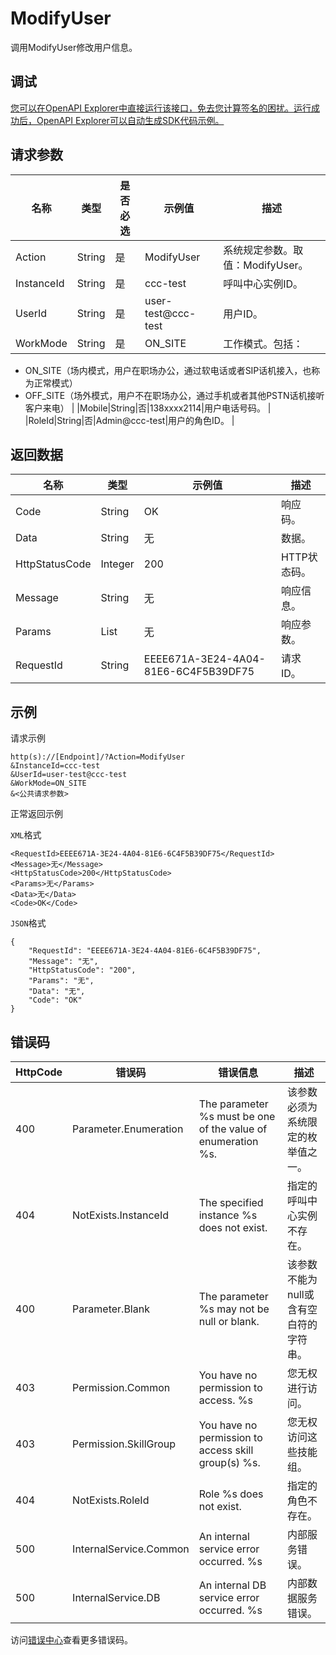 # ModifyUser

调用ModifyUser修改用户信息。

## 调试

[您可以在OpenAPI Explorer中直接运行该接口，免去您计算签名的困扰。运行成功后，OpenAPI Explorer可以自动生成SDK代码示例。](https://api.aliyun.com/#product=CCC&api=ModifyUser&type=RPC&version=2020-07-01)

## 请求参数

|名称|类型|是否必选|示例值|描述|
|--|--|----|---|--|
|Action|String|是|ModifyUser|系统规定参数。取值：ModifyUser。 |
|InstanceId|String|是|ccc-test|呼叫中心实例ID。 |
|UserId|String|是|user-test@ccc-test|用户ID。 |
|WorkMode|String|是|ON\_SITE|工作模式。包括：

 -   ON\_SITE（场内模式，用户在职场办公，通过软电话或者SIP话机接入，也称为正常模式）
-   OFF\_SITE（场外模式，用户不在职场办公，通过手机或者其他PSTN话机接听客户来电） |
|Mobile|String|否|138xxxx2114|用户电话号码。 |
|RoleId|String|否|Admin@ccc-test|用户的角色ID。 |

## 返回数据

|名称|类型|示例值|描述|
|--|--|---|--|
|Code|String|OK|响应码。 |
|Data|String|无|数据。 |
|HttpStatusCode|Integer|200|HTTP状态码。 |
|Message|String|无|响应信息。 |
|Params|List|无|响应参数。 |
|RequestId|String|EEEE671A-3E24-4A04-81E6-6C4F5B39DF75|请求ID。 |

## 示例

请求示例

```
http(s)://[Endpoint]/?Action=ModifyUser
&InstanceId=ccc-test
&UserId=user-test@ccc-test
&WorkMode=ON_SITE
&<公共请求参数>
```

正常返回示例

`XML`格式

```
<RequestId>EEEE671A-3E24-4A04-81E6-6C4F5B39DF75</RequestId>
<Message>无</Message>
<HttpStatusCode>200</HttpStatusCode>
<Params>无</Params>
<Data>无</Data>
<Code>OK</Code>
```

`JSON`格式

```
{
	"RequestId": "EEEE671A-3E24-4A04-81E6-6C4F5B39DF75",
	"Message": "无",
	"HttpStatusCode": "200",
	"Params": "无",
	"Data": "无",
	"Code": "OK"
}
```

## 错误码

|HttpCode|错误码|错误信息|描述|
|--------|---|----|--|
|400|Parameter.Enumeration|The parameter %s must be one of the value of enumeration %s.|该参数必须为系统限定的枚举值之一。|
|404|NotExists.InstanceId|The specified instance %s does not exist.|指定的呼叫中心实例不存在。|
|400|Parameter.Blank|The parameter %s may not be null or blank.|该参数不能为null或含有空白符的字符串。|
|403|Permission.Common|You have no permission to access. %s|您无权进行访问。|
|403|Permission.SkillGroup|You have no permission to access skill group\(s\) %s.|您无权访问这些技能组。|
|404|NotExists.RoleId|Role %s does not exist.|指定的角色不存在。|
|500|InternalService.Common|An internal service error occurred. %s|内部服务错误。|
|500|InternalService.DB|An internal DB service error occurred. %s|内部数据服务错误。|

访问[错误中心](https://error-center.aliyun.com/status/product/CCC)查看更多错误码。


